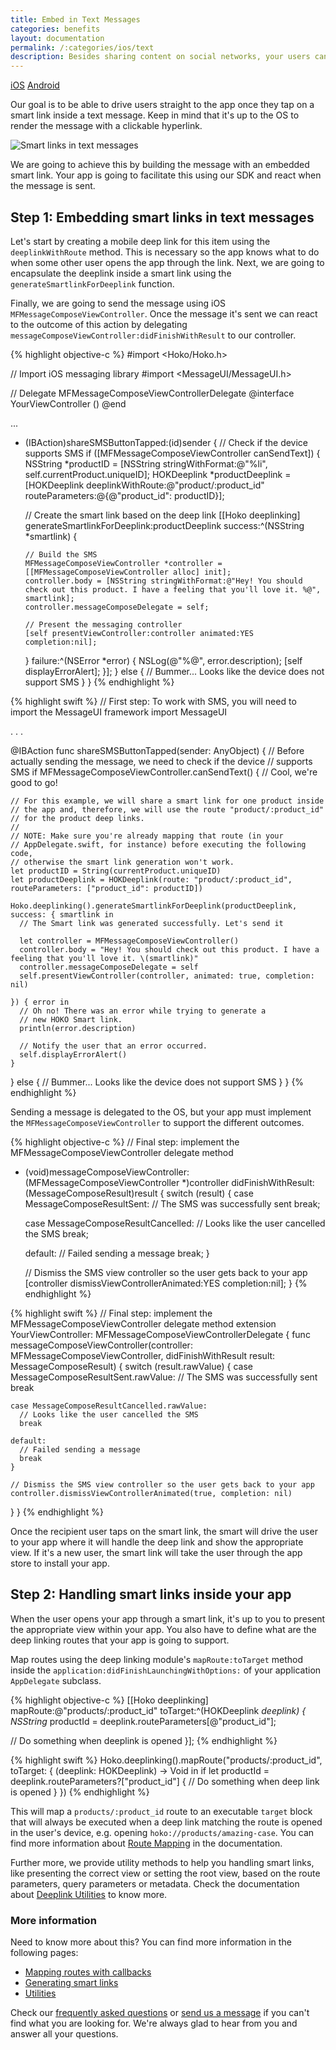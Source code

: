 ```yaml
---
title: Embed in Text Messages
categories: benefits
layout: documentation
permalink: /:categories/ios/text
description: Besides sharing content on social networks, your users can also do it through text messages (regular sms or chat messaging).
---
```


<a href="#" class="tab active">iOS</a>
<a href="http://support.hokolinks.com/benefits/android/text/" class="tab">Android</a>

Our goal is to be able to drive users straight
to the app once they tap on a smart link inside a text message. Keep in mind that it's up to the
OS to render the message with a clickable hyperlink.

![Smart links in text messages](/assets/images/hoko-smart-link.png)

We are going to achieve this by building the message with an embedded smart link. Your app is going
to facilitate this using our SDK and react when the message is sent.

## Step 1: Embedding smart links in text messages

Let's start by creating a mobile deep link for this item using the `deeplinkWithRoute` method.
This is necessary so the app knows what to do when some other user opens the app through the link.
Next, we are going to encapsulate the deeplink inside a smart
link using the `generateSmartlinkForDeeplink` function.

Finally, we are going to send the message using iOS `MFMessageComposeViewController`. Once the
message it's sent we can react to the outcome of this action by delegating
`messageComposeViewController:didFinishWithResult` to our controller.

{% highlight objective-c %}
#import <Hoko/Hoko.h>

// Import iOS messaging library
#import <MessageUI/MessageUI.h>

// Delegate MFMessageComposeViewControllerDelegate
@interface YourViewController () <MFMessageComposeViewControllerDelegate>
@end

...

- (IBAction)shareSMSButtonTapped:(id)sender {
  // Check if the device supports SMS
  if ([MFMessageComposeViewController canSendText]) {
    NSString *productID = [NSString stringWithFormat:@"%li", self.currentProduct.uniqueID];
    HOKDeeplink *productDeeplink = [HOKDeeplink deeplinkWithRoute:@"product/:product_id"
                                                  routeParameters:@{@"product_id": productID}];

     // Create the smart link based on the deep link
    [[Hoko deeplinking] generateSmartlinkForDeeplink:productDeeplink success:^(NSString *smartlink) {

      // Build the SMS
      MFMessageComposeViewController *controller = [[MFMessageComposeViewController alloc] init];
      controller.body = [NSString stringWithFormat:@"Hey! You should check out this product. I have a feeling that you'll love it. %@", smartlink];
      controller.messageComposeDelegate = self;

      // Present the messaging controller
      [self presentViewController:controller animated:YES completion:nil];

    } failure:^(NSError *error) {
      NSLog(@"%@", error.description);
      [self displayErrorAlert];
    }];
  } else {
    // Bummer... Looks like the device does not support SMS
  }
}
{% endhighlight %}

{% highlight swift %}
// First step: To work with SMS, you will need to import the MessageUI framework
import MessageUI

. . .

@IBAction func shareSMSButtonTapped(sender: AnyObject) {
  // Before actually sending the message, we need to check if the device
  // supports SMS
  if MFMessageComposeViewController.canSendText() {
    // Cool, we're good to go!

    // For this example, we will share a smart link for one product inside
    // the app and, therefore, we will use the route "product/:product_id"
    // for the product deep links.
    //
    // NOTE: Make sure you're already mapping that route (in your
    // AppDelegate.swift, for instance) before executing the following code,
    // otherwise the smart link generation won't work.
    let productID = String(currentProduct.uniqueID)
    let productDeeplink = HOKDeeplink(route: "product/:product_id", routeParameters: ["product_id": productID])

    Hoko.deeplinking().generateSmartlinkForDeeplink(productDeeplink, success: { smartlink in
      // The Smart link was generated successfully. Let's send it

      let controller = MFMessageComposeViewController()
      controller.body = "Hey! You should check out this product. I have a feeling that you'll love it. \(smartlink)"
      controller.messageComposeDelegate = self
      self.presentViewController(controller, animated: true, completion: nil)

    }) { error in
      // Oh no! There was an error while trying to generate a
      // new HOKO Smart link.
      println(error.description)

      // Notify the user that an error occurred.
      self.displayErrorAlert()
    }
  } else {
    // Bummer... Looks like the device does not support SMS
  }
}
{% endhighlight %}

Sending a message is delegated to the OS, but your app must implement the
`MFMessageComposeViewController`
to support the different outcomes.

{% highlight objective-c %}
// Final step: implement the MFMessageComposeViewController delegate method
- (void)messageComposeViewController:(MFMessageComposeViewController *)controller didFinishWithResult:(MessageComposeResult)result {
  switch (result) {
    case MessageComposeResultSent:
      // The SMS was successfully sent
      break;

    case MessageComposeResultCancelled:
      // Looks like the user cancelled the SMS
      break;

    default:
      // Failed sending a message
      break;
  }

  // Dismiss the SMS view controller so the user gets back to your app
  [controller dismissViewControllerAnimated:YES completion:nil];
}
{% endhighlight %}

{% highlight swift %}
// Final step: implement the MFMessageComposeViewController delegate method
extension YourViewController: MFMessageComposeViewControllerDelegate {
  func messageComposeViewController(controller: MFMessageComposeViewController, didFinishWithResult result: MessageComposeResult) {
    switch (result.rawValue) {
    case MessageComposeResultSent.rawValue:
      // The SMS was successfully sent
      break

    case MessageComposeResultCancelled.rawValue:
      // Looks like the user cancelled the SMS
      break

    default:
      // Failed sending a message
      break
    }

    // Dismiss the SMS view controller so the user gets back to your app
    controller.dismissViewControllerAnimated(true, completion: nil)
  }
}
{% endhighlight %}

Once the recipient user taps on the smart link, the smart will drive the user to your app
where it will handle the deep link and show the appropriate view. If it's a new user, the smart link
will take the user through the app store to install your app.

## Step 2: Handling smart links inside your app

When the user opens your app through a smart link, it's up to you to present the appropriate view
within your app. You also have to define what are the deep linking routes that your app is going to
support.

Map routes using the deep linking module's `mapRoute:toTarget` method
inside the `application:didFinishLaunchingWithOptions:` of your application `AppDelegate` subclass.

{% highlight objective-c %}
[[Hoko deeplinking] mapRoute:@"products/:product_id"
                    toTarget:^(HOKDeeplink *deeplink) {
  NSString* productId = deeplink.routeParameters[@"product_id"];

  // Do something when deeplink is opened
}];
{% endhighlight %}

{% highlight swift %}
Hoko.deeplinking().mapRoute("products/:product_id", toTarget: {
  (deeplink: HOKDeeplink) -> Void in
    if let productId = deeplink.routeParameters?["product_id"] {
      // Do something when deep link is opened
    }
})
{% endhighlight %}

This will map a `products/:product_id` route to an executable `target` block that
will always be executed when a deep link matching the route is opened in the user's device,
e.g. opening `hoko://products/amazing-case`. You can find more information about
[Route Mapping](http://support.hokolinks.com/ios/ios-deeplinking/#route-mapping) in the
documentation.

Further more, we provide utility methods to help you handling smart links, like presenting the
correct view or setting the root view, based on the route parameters, query parameters or metadata.
Check the documentation about [Deeplink Utilities](http://support.hokolinks.com/ios/ios-utilities/)
to know more.

### More information

Need to know more about this? You can find more information in the following pages:

- [Mapping routes with callbacks](http://support.hokolinks.com/ios/ios-deeplinking/#route-mapping)
- [Generating smart links](http://support.hokolinks.com/ios/ios-deeplinking/#smart-link-generation)
- [Utilities](http://support.hokolinks.com/ios/ios-utilities/)

Check our [frequently asked questions](http://support.hokolinks.com/faq/) or [send us a message](mailto:support@hokolinks.com) if you can't find what you are looking for. We're always glad
to hear from you and answer all your questions.
